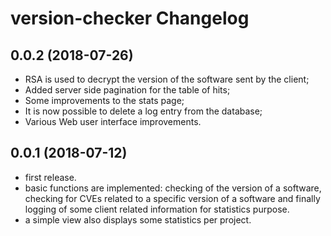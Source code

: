 version-checker Changelog
=========================

## 0.0.2 (2018-07-26)

- RSA is used to decrypt the version of the software sent by the client;
- Added server side pagination for the table of hits;
- Some improvements to the stats page;
- It is now possible to delete a log entry from the database;
- Various Web user interface improvements.

## 0.0.1 (2018-07-12)

- first release.
- basic functions are implemented: checking of the version of a software,
  checking for CVEs related to a specific version of a software and finally
  logging of some client related information for statistics purpose.
- a simple view also displays some statistics per project.
